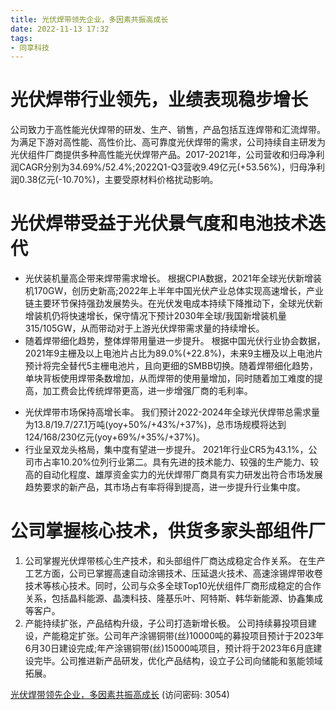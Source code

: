 ```yaml
---
title: 光伏焊带领先企业，多因素共振高成长
date: 2022-11-13 17:32
tags:
- 同享科技
---
```

# 光伏焊带行业领先，业绩表现稳步增长
公司致力于高性能光伏焊带的研发、生产、销售，产品包括互连焊带和汇流焊带。为满足下游对高性能、高性价比、高可靠度光伏焊带的需求，公司持续自主研发为光伏组件厂商提供多种高性能光伏焊带产品。2017-2021年，公司营收和归母净利润CAGR分别为34.69%/52.4%;2022Q1-Q3营收9.49亿元(+53.56%)，归母净利润0.38亿元(-10.70%)，主要受原材料价格扰动影响。

# 光伏焊带受益于光伏景气度和电池技术迭代
- 光伏装机量高企带来焊带需求增长。
根据CPIA数据，2021年全球光伏新增装机170GW，创历史新高;2022年上半年中国光伏产业总体实现高速增长，产业链主要环节保持强劲发展势头。在光伏发电成本持续下降推动下，全球光伏新增装机仍将快速增长，保守情况下预计2030年全球/我国新增装机量315/105GW，从而带动对于上游光伏焊带需求量的持续增长。
- 随着焊带细化趋势，整体焊带用量进一步提升。
根据中国光伏行业协会数据，2021年9主栅及以上电池片占比为89.0%(+22.8%)，未来9主栅及以上电池片预计将完全替代5主栅电池片，且向更细的SMBB切换。随着焊带细化趋势，单块背板使用焊带条数增加，从而焊带的使用量增加，同时随着加工难度的提高，加工费会比传统焊带更高，进一步增强厂商的毛利率。
<!-- more -->
- 光伏焊带市场保持高增长率。
我们预计2022-2024年全球光伏焊带总需求量为13.8/19.7/27.1万吨(yoy+50%/+43%/+37%)，总市场规模将达到124/168/230亿元(yoy+69%/+35%/+37%)。
- 行业呈双龙头格局，集中度有望进一步提升。
2021年行业CR5为43.1%，公司市占率10.20%位列行业第二。具有先进的技术能力、较强的生产能力、较高的自动化程度、雄厚资金实力的光伏焊带厂商具有实力研发出符合市场发展趋势要求的新产品，其市场占有率将得到提高，进一步提升行业集中度。

# 公司掌握核心技术，供货多家头部组件厂
1. 公司掌握光伏焊带核心生产技术，和头部组件厂商达成稳定合作关系。
在生产工艺方面，公司已掌握高速自动涂锡技术、压延退火技术、高速涂锡焊带收卷技术等核心技术。同时，公司与众多全球Top10光伏组件厂商形成稳定的合作关系，包括晶科能源、晶澳科技、隆基乐叶、阿特斯、韩华新能源、协鑫集成等客户。
2. 产能持续扩张，产品结构升级，子公司打造新增长极。
公司持续募投项目建设，产能稳定扩张。公司年产涂锡铜带(丝)10000吨的募投项目预计于2023年6月30日建设完成;年产涂锡铜带(丝)15000吨项目，预计将于2023年6月底建设完毕。公司推进新产品研发，优化产品结构，设立子公司向储能和氢能领域拓展。

[光伏焊带领先企业，多因素共振高成长](https://url12.ctfile.com/f/3948612-723189931-bfcc59?p=3054)
(访问密码: 3054)
